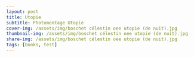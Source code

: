 ```yaml
---
layout: post
title: Utopie
subtitle: Photomontage Utopie
cover-img: /assets/img/boschet célestin oee utopie (de nuit).jpg
thumbnail-img: /assets/img/boschet célestin oee utopie (de nuit).jpg
share-img: /assets/img/boschet célestin oee utopie (de nuit).jpg
tags: [books, test]
---
```

